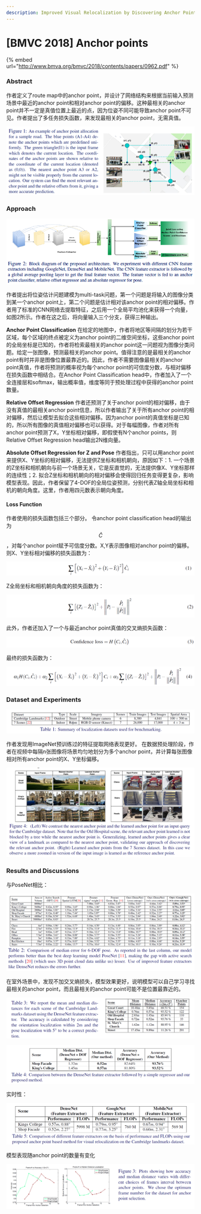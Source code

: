 ```yaml
---
description: Improved Visual Relocalization by Discovering Anchor Points
---
```


# \[BMVC 2018] Anchor points

{% embed url="http://www.bmva.org/bmvc/2018/contents/papers/0962.pdf" %}

### Abstract

作者定义了route map中的anchor point，并设计了网络结构来根据当前输入预测场景中最近的anchor point和相对anchor point的偏移。这种最相关的anchor point并不一定是真值位置上最近的点，因为位姿不同可能导致anchor point不可见。作者提出了多任务损失函数，来发现最相关的anchor point，无需真值。&#x20;

![](../../../.gitbook/assets/1634004746956.png)

### Approach

![](../../../.gitbook/assets/1634004853043.png)

作者提出将位姿估计问题建模为multi-task问题，第一个问题是将输入的图像分类到某一个anchor point上，第二个问题是估计相对该anchor point的相对偏移。作者用了标准的CNN网络去提取特征，之后用一个全局平均池化来获得一个向量，如图2所示。作者在这之后，将向量输入三个分支，获得三种输出。

&#x20;**Anchor Point Classification** 在给定的地图中，作者将地区等间隔的划分为若干区域，每个区域的终点被定义为anchor point的二维空间坐标，这些anchor point的全局坐标是已知的，作者将检索最相关的anchor point这一问题视为图像分类问题。给定一张图像，预测最相关的anchor point。值得注意的是最相关的anchor point有时并非是图像位置最靠近的。因此，作者不需要图像最相关的anchor point真值，作者将预测的概率视为每个anchor point的可信度分数，与相对偏移在损失函数中相结合。在Anchor Point Classification head中，作者加入了一个全连接层和softmax，输出概率值，维度等同于预处理过程中获得的anchor point数量。&#x20;

**Relative Offset Regression** 作者还预测了关于anchor point的相对偏移，由于没有真值的最相关anchor point信息，所以作者输出了关于所有anchor point的相对偏移，然后让模型去拟合这些相对偏移。因为anchor point的真值坐标是已知的，所以所有图像的真值相对偏移也可以获得。对于每幅图像，作者对所有anchor point预测了X，Y坐标相对偏移，即假使有N个anchor points，则Relative Offset Regression head输出2N维向量。&#x20;

**Absolute Offset Regression for Z and Pose** 作者指出，只可以用anchor point来提供X、Y坐标的相对偏移，无法提供Z坐标和相机朝向，原因如下：1. 一个场景的Z坐标和相机朝向与前一个场景无关，它是反直觉的，无法提供像X、Y坐标那样的连续性；2. 拟合Z坐标和相机朝向的相对偏移会使得回归任务变得更复杂，影响模型表现。因此，作者保留了4-DOF的全局位姿预测，分别代表Z轴全局坐标和相机的朝向角度。这里，作者用四元数表示朝向角度。

#### Loss Function

作者使用的损失函数包括三个部分。 令anchor point classification head的输出为$$\hat{C}$$，对每个anchor point赋予可信度分数。X,Y表示图像相对anchor point的偏移。则X、Y坐标相对偏移的损失函数为：&#x20;

![](../../../.gitbook/assets/1634007217330.png)

Z全局坐标和相机朝向角度的损失函数为：&#x20;

![](../../../.gitbook/assets/1634007270082.png)

此外，作者还加入了一个与最近anchor point真值的交叉熵损失函数：&#x20;

![](../../../.gitbook/assets/1634007426705.png)

最终的损失函数为：&#x20;

![](../../../.gitbook/assets/1634007456811.png)

### Dataset and Experiments

![](../../../.gitbook/assets/1634007517961.png)

作者发现用ImageNet预训练过的特征提取网络表现更好。 在数据预处理阶段，作者在视频中每隔n张图像将场景均匀地划分为多个anchor point，并计算每张图像相对所有anchor point的X、Y坐标偏移。&#x20;

![](../../../.gitbook/assets/1634007762697.png)

### Results and Discussions

与PoseNet相比：&#x20;

![](../../../.gitbook/assets/1634007915843.png)

在室外场景中，发现不加交叉熵损失，模型效果更好，说明模型可以自己学习寻找最相关的anchor point，而且最相关的anchor point可能不是位置最靠近的。&#x20;

![](../../../.gitbook/assets/1634008175483.png)

![](../../../.gitbook/assets/1634008196995.png)

实时性：&#x20;

![](../../../.gitbook/assets/1634008245877.png)

模型表现随anchor point的数量有变化&#x20;

![](../../../.gitbook/assets/1634008330136.png)


